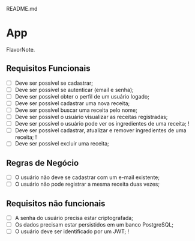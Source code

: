 README.md

# App

FlavorNote.

## Requisitos Funcionais

- [ ] Deve ser possível se cadastrar;
- [ ] Deve ser possível se autenticar (email e senha);
- [ ] Deve ser possível obter o perfil de um usuário logado;
- [ ] Deve ser possível cadastrar uma nova receita;
- [ ] Deve ser possível buscar uma receita pelo nome;
- [ ] Deve ser possível o usuário visualizar as receitas registradas;
- [ ] Deve ser possível o usuário pode ver os ingredientes de uma receita; !
- [ ] Deve ser possível cadastrar, atualizar e remover ingredientes de uma receita; !
- [ ] Deve ser possível excluir uma receita;

## Regras de Negócio

- [ ] O usuário não deve se cadastrar com um e-mail existente;
- [ ] O usuário não pode registrar a mesma receita duas vezes;
 
## Requisitos não funcionais

- [ ] A senha do usuário precisa estar criptografada;
- [ ] Os dados precisam estar persistidos em um banco PostgreSQL;
- [ ] O usuário deve ser identificado por um JWT; !